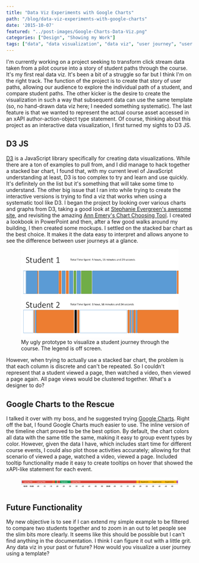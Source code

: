 ```yaml
---
title: "Data Viz Experiments with Google Charts"
path: "/blog/data-viz-experiments-with-google-charts"
date: '2015-10-07'
featured: "../post-images/Google-Charts-Data-Viz.png"
categories: ["Design", "Showing my Work"]
tags: ["data", "data visualization", "data viz", "user journey", "user path", "visualization"]
---
```


I'm currently working on a project seeking to transform click stream data taken from a pilot course into a story of student paths through the course. It's my first real data viz. It's been a bit of a struggle so far but I think I'm on the right track. The function of the project is to create that story of user paths, allowing our audience to explore the individual path of a student, and compare student paths. The other kicker is the desire to create the visualization in such a way that subsequent data can use the same template (so, no hand-drawn data viz here; I needed something systematic). The last feature is that we wanted to represent the actual course asset accessed in an xAPI author-action-object type statement. Of course, thinking about this project as an interactive data visualization, I first turned my sights to D3 JS.

## D3 JS

[D3](http://d3js.org/) is a JavaScript library specifically for creating data visualizations. While there are a ton of examples to pull from, and I did manage to hack together a stacked bar chart, I found that, with my current level of JavaScript understanding at least, D3 is too complex to try and learn and use quickly. It's definitely on the list but it's something that will take some time to understand. The other big issue that I ran into while trying to create the interactive versions is trying to find a viz that works when using a systematic tool like D3. I began the project by looking over various charts and graphs from D3, taking a good look at [Stephanie Evergreen's awesome site](http://stephanieevergreen.com/), and revisiting the amazing [Ann Emery's Chart Choosing Tool](http://annkemery.com/essentials/). I created a lookbook in PowerPoint and then, after a few good walks around my building, I then created some mockups. I settled on the stacked bar chart as the best choice. It makes it the data easy to interpret and allows anyone to see the difference between user journeys at a glance.

<figure>
  <img src="../post-images/Slide02.png" alt="student journey prototype" />
  <figcaption>My ugly prototype to visualize a student journey through the course. The legend is off screen.</figcaption>
</figure>

However, when trying to actually use a stacked bar chart, the problem is that each column is discrete and can't be repeated. So I couldn't represent that a student viewed a page, then watched a video, then viewed a page again. All page views would be clustered together. What's a designer to do?

## Google Charts to the Rescue

I talked it over with my boss, and he suggested trying [Google Charts](https://developers.google.com/chart/?hl=en). Right off the bat, I found Google Charts much easier to use. The inline version of the timeline chart proved to be the best option. By default, the chart colors all data with the same title the same, making it easy to group event types by color. However, given the data I have, which includes start time for different course events, I could also plot those activities accurately; allowing for that scenario of viewed a page, watched a video, viewed a page. Included tooltip functionality made it easy to create tooltips on hover that showed the xAPI-like statement for each event.

<figure>
  <img src="../post-images/Screen-Shot-2015-10-06-at-5.10.32-PM.png" alt="student journey prototype in google charts" />
</figure>

## Future Functionality

My new objective is to see if I can extend my simple example to be filtered to compare two students together and to zoom in an out to let people see the slim bits more clearly. It seems like this should be possible but I can't find anything in the documentation. I think I can figure it out with a little grit. Any data viz in your past or future? How would you visualize a user journey using a template?
